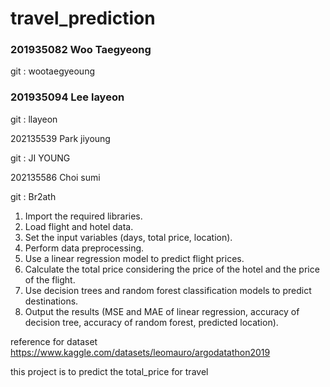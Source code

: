# travel_prediction

### 201935082 Woo Taegyeong

git : wootaegyeoung

### 201935094 Lee layeon

git : llayeon

202135539 Park jiyoung

git : JI YOUNG

202135586 Choi sumi

git : Br2ath


1. Import the required libraries.
2. Load flight and hotel data.
3. Set the input variables (days, total price, location).
4. Perform data preprocessing.
5. Use a linear regression model to predict flight prices.
6. Calculate the total price considering the price of the hotel and the price of the flight.
7. Use decision trees and random forest classification models to predict destinations.
8. Output the results (MSE and MAE of linear regression, accuracy of decision tree, accuracy of random forest, predicted location).

reference for dataset
https://www.kaggle.com/datasets/leomauro/argodatathon2019


this project is to predict the total_price for travel
